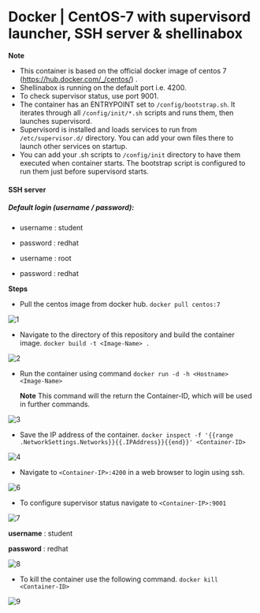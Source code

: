 # Docker | CentOS-7 with supervisord launcher, SSH server & shellinabox 

**Note** 
- This container is based on the official docker image of centos 7 (https://hub.docker.com/_/centos/) . 
- Shellinabox is running on the default port i.e. 4200. 
- To check supervisor status, use port 9001.
- The container has an ENTRYPOINT set to `/config/bootstrap.sh`. It iterates through all `/config/init/*.sh` scripts and runs them, then launches supervisord.
- Supervisord is installed and loads services to run from `/etc/supervisor.d/` directory. You can add your own files there to launch other services on startup.
- You can add your .sh scripts to `/config/init` directory to have them executed when container starts. The bootstrap script is configured to run them just before supervisord starts.

####  SSH server
##### Default login (username / password):

- username : student
- password : redhat

- username : root
- password : redhat


**Steps**

- Pull the centos image from docker hub. `docker pull centos:7`

![1](https://user-images.githubusercontent.com/24692095/51081404-b0880600-1714-11e9-9b06-b21fe66b417f.png)

- Navigate to the directory of this repository and build the container image. `docker build -t <Image-Name> .`

![2](https://user-images.githubusercontent.com/24692095/51081449-b16d6780-1715-11e9-9b46-c3fedf397f6f.png)

- Run the container using command `docker run -d -h <Hostname> <Image-Name>`

	**Note** This command will the return the Container-ID, which will be used in further commands.

![3](https://user-images.githubusercontent.com/24692095/51081467-fabdb700-1715-11e9-95a9-9d2c741f57a4.png)

- Save the IP address of the container. `docker inspect -f '{{range .NetworkSettings.Networks}}{{.IPAddress}}{{end}}' <Container-ID>`

![4](https://user-images.githubusercontent.com/24692095/51081484-4b351480-1716-11e9-8ce3-63aad766a427.png)

- Navigate to `<Container-IP>:4200` in a web browser to login using ssh.

![6](https://user-images.githubusercontent.com/24692095/51081489-7fa8d080-1716-11e9-90be-b18d40fd6d41.png)

- To configure supervisor status navigate to `<Container-IP>:9001` 

![7](https://user-images.githubusercontent.com/24692095/51081495-b54db980-1716-11e9-87f0-a299f83d7928.png)

**username** : student

**password** : redhat

![8](https://user-images.githubusercontent.com/24692095/51081496-b67ee680-1716-11e9-8998-8f0c02e9c209.png)

- To kill the container use the following command. `docker kill <Container-ID>`

![9](https://user-images.githubusercontent.com/24692095/51081497-b7b01380-1716-11e9-8caa-edf4f47a199a.png)



